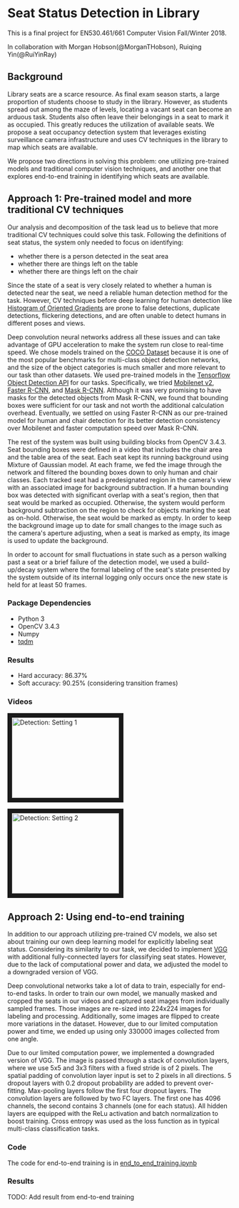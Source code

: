 # Seat Status Detection in Library

This is a final project for EN530.461/661 Computer Vision Fall/Winter 2018.

In collaboration with Morgan Hobson(@MorganTHobson), Ruiqing Yin(@RuiYinRay)

## Background
Library seats are a scarce resource. As final exam season starts, a large proportion of students choose to study in the library. However, as students spread out among the maze of levels, locating a vacant seat can become an arduous task. Students also often leave their belongings in a seat to mark it as occupied. This greatly reduces the utilization of available seats. We propose a seat occupancy detection system that leverages existing surveillance camera infrastructure and uses CV techniques in the library to map which seats are available.

We propose two directions in solving this problem: one utilizing pre-trained models and traditional computer vision techniques, and another one that explores end-to-end training in identifying which seats are available.

## Approach 1: Pre-trained model and more traditional CV techniques
Our analysis and decomposition of the task lead us to believe that more traditional CV techniques could solve this task. Following the definitions of seat status, the system only needed to focus on identifying:
- whether there is a person detected in the seat area
- whether there are things left on the table
- whether there are things left on the chair

Since the state of a seat is very closely related to whether a human is detected near the seat, we need a reliable human detection method for the task. However, CV techniques before deep learning for human detection like [Histogram of Oriented Gradients](https://ieeexplore.ieee.org/document/1467360) are prone to false detections, duplicate detections, flickering detections, and are often unable to detect humans in different poses and views. 

Deep convolution neural networks address all these issues and can take advantage of GPU acceleration to make the system run close to real-time speed. We chose models trained on the [COCO Dataset](http://cocodataset.org/) because it is one of the most popular benchmarks for multi-class object detection networks, and the size of the object categories is much smaller and more relevant to our task than other datasets. We used pre-trained models in the [Tensorflow Object Detection API](https://github.com/tensorflow/models/blob/master/research/object_detection/g3doc/detection_model_zoo.md) for our tasks. Specifically, we tried [Mobilenet v2](https://arxiv.org/abs/1801.04381), [Faster R-CNN](https://arxiv.org/abs/1506.01497), and [Mask R-CNN](https://arxiv.org/abs/1703.06870). Although it was very promising to have masks for the detected objects from Mask R-CNN, we found that bounding boxes were sufficient for our task and not worth the additional calculation overhead. Eventually, we settled on using Faster R-CNN as our pre-trained model for human and chair detection for its better detection consistency over Mobilenet and faster computation speed over Mask R-CNN.

The rest of the system was built using building blocks from OpenCV 3.4.3. Seat bounding boxes were defined in a video that includes the chair area and the table area of the seat. Each seat kept its running background using Mixture of Gaussian model. At each frame, we fed the image through the network and filtered the bounding boxes down to only human and chair classes. Each tracked seat had a predesignated region in the camera's view with an associated image for background subtraction. If a human bounding box was detected with significant overlap with a seat's region, then that seat would be marked as occupied. Otherwise, the system would perform background subtraction on the region to check for objects marking the seat as on-hold. Otherwise, the seat would be marked as empty. In order to keep the background image up to date for small changes to the image such as the camera's aperture adjusting, when a seat is marked as empty, its image is used to update the background.

In order to account for small fluctuations in state such as a person walking past a seat or a brief failure of the detection model, we used a build-up/decay system where the formal labeling of the seat's state presented by the system outside of its internal logging only occurs once the new state is held for at least 50 frames.

### Package Dependencies
- Python 3
- OpenCV 3.4.3
- Numpy
- [tqdm](https://tqdm.github.io/)

### Results
- Hard accuracy: 86.37%
- Soft accuracy: 90.25% (considering transition frames)

### Videos

<a href="http://www.youtube.com/watch?feature=player_embedded&v=CuB9HgXosaA
" target="_blank"><img src="http://img.youtube.com/vi/CuB9HgXosaA/0.jpg" 
alt="Detection: Setting 1" width="240" height="180" border="10" /></a>

<a href="http://www.youtube.com/watch?feature=player_embedded&v=6F207wUS-hU
" target="_blank"><img src="http://img.youtube.com/vi/6F207wUS-hU/0.jpg" 
alt="Detection: Setting 2" width="240" height="180" border="10" /></a>

## Approach 2: Using end-to-end training
In addition to our approach utilizing pre-trained CV models, we also set about training our own deep learning model for explicitly labeling seat status. Considering its similarity to our task, we decided to implement [VGG](https://arxiv.org/abs/1409.1556) with additional fully-connected layers for classifying seat states. However, due to the lack of computational power and data, we adjusted the model to a downgraded version of VGG.

Deep convolutional networks take a lot of data to train, especially for end-to-end tasks. In order to train our own model, we manually masked and cropped the seats in our videos and captured seat images from individually sampled frames. Those images are re-sized into 224x224 images for labeling and processing. Additionally, some images are flipped to create more variations in the dataset. However, due to our limited computation power and time, we ended up using only 330000 images collected from one angle.

Due to our limited computation power, we implemented a downgraded version of VGG. The image is passed through a stack of convolution layers, where we use 5x5 and 3x3 filters with a fixed stride is of 2 pixels. The spatial padding of convolution layer input is set to 2 pixels in all directions. 5 dropout layers with $0.2$ dropout probability are added to prevent over-fitting. Max-pooling layers follow the first four dropout layers. The convolution layers are followed by two FC layers. The first one has 4096 channels, the second contains 3 channels (one for each status). All hidden layers are equipped with the ReLu activation and batch normalization to boost training. Cross entropy was used as the loss function as in typical multi-class classification tasks.

### Code
The code for end-to-end training is in [end_to_end_training.ipynb](end_to_end_training.ipynb)

### Results
TODO: Add result from end-to-end training